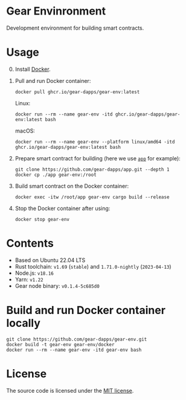 # Gear Envinronment

Development environment for building smart contracts.

# Usage

0. Install [Docker](https://docs.docker.com/engine/install/).

1. Pull and run Docker container:

    ```shell
    docker pull ghcr.io/gear-dapps/gear-env:latest
    ```

    Linux:

    ```shell
    docker run --rm --name gear-env -itd ghcr.io/gear-dapps/gear-env:latest bash
    ```

    macOS:

    ```shell
    docker run --rm --name gear-env --platform linux/amd64 -itd ghcr.io/gear-dapps/gear-env:latest bash
    ```

2. Prepare smart contract for building (here we use [`app`](https://github.com/gear-dapps/app) for example):

    ```shell
    git clone https://github.com/gear-dapps/app.git --depth 1
    docker cp ./app gear-env:/root
    ```

3. Build smart contract on the Docker container:

    ```shell
    docker exec -itw /root/app gear-env cargo build --release
    ```

4. Stop the Docker container after using:

    ```shell
    docker stop gear-env
    ```

# Contents

- Based on Ubuntu 22.04 LTS
- Rust toolchain: `v1.69` (`stable`) and `1.71.0-nightly` (`2023-04-13`)
- Node.js: `v18.16`
- Yarn: `v1.22`
- Gear node binary: `v0.1.4-5c685d0`

# Build and run Docker container locally

```shell
git clone https://github.com/gear-dapps/gear-env.git
docker build -t gear-env gear-env/docker
docker run --rm --name gear-env -itd gear-env bash
```

# License

The source code is licensed under the [MIT license](LICENSE).
